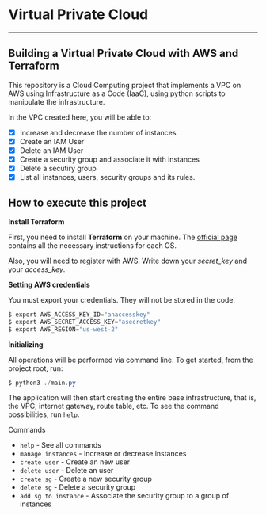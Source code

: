 # Virtual Private Cloud

---

## Building a Virtual Private Cloud with AWS and Terraform

This repository is a Cloud Computing project that implements a VPC on AWS using Infrastructure as a Code (IaaC), using python scripts to manipulate the infrastructure.

In the VPC created here, you will be able to:

- [x]  Increase and decrease the number of instances
- [x]  Create an IAM User
- [x]  Delete an IAM User
- [x]  Create a security group and associate it with instances
- [x]  Delete a secutiry group
- [x]  List all instances, users, security groups and its rules.

## How to execute this project

**Install Terraform**

First, you need to install **Terraform** on your machine. The [official page](https://developer.hashicorp.com/terraform/tutorials/aws-get-started/install-cli) contains all the necessary instructions for each OS.

Also, you will need to register with AWS. Write down your *secret_key* and your *access_key*.

**Setting AWS credentials**

You must export your credentials. They will not be stored in the code.

```powershell
$ export AWS_ACCESS_KEY_ID="anaccesskey"
$ export AWS_SECRET_ACCESS_KEY="asecretkey"
$ export AWS_REGION="us-west-2"
```

**Initializing**

All operations will be performed via command line. To get started, from the project root, run:

```powershell
$ python3 ./main.py
```

The application will then start creating the entire base infrastructure, that is, the VPC, internet gateway, route table, etc. To see the command possibilities, run `help`.

Commands

- `help` - See all commands
- `manage instances` - Increase or decrease instances
- `create user` - Create an new user
- `delete user` - Delete an user
- `create sg` - Create a new security group
- `delete sg` - Delete a security group
- `add sg to instance` - Associate the security group to a group of instances